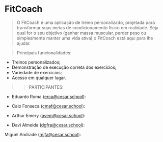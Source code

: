 # FitCoach
> O FitCoach é uma aplicação de treino personalizado, projetada para transformar suas metas de condicionamento físico em realidade. Seja qual for o seu objetivo (ganhar massa muscular, perder peso ou simplesmente manter uma vida ativa) o FitCoach está aqui para lhe ajudar.

>Principais funcionalidades:
- Treinos personalizados;
- Demonstração de execução correta dos exercícios;
- Variedade de exercícios;
- Acesso em qualquer lugar.

>> PARTICIPANTES:

- Eduardo Roma (erca@cesar.school):



- Caio Fonseca (cmaf@cesar.school):



- Arthur Emery (avem@cesar.school):



- Davi Almeida (dgfra@cesar.school):



Miguel Andrade (mjfa@cesar.school):



